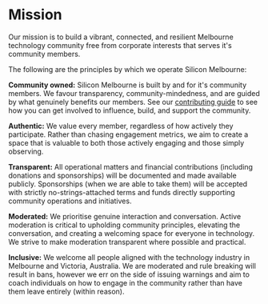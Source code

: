 # Mission

Our mission is to build a vibrant, connected, and resilient Melbourne technology community free from corporate interests that serves it's community members.

The following are the principles by which we operate Silicon Melbourne:

**Community owned:**
Silicon Melbourne is built by and for it's community members. We favour transparency, community-mindedness, and are guided by what genuinely benefits our members. See our [contributing guide](../03_contributing/01_chapter.md) to see how you can get involved to influence, build, and support the community.

**Authentic:**
We value every member, regardless of how actively they participate. Rather than chasing engagement metrics, we aim to create a space that is valuable to both those actively engaging and those simply observing.

**Transparent:**
All operational matters and financial contributions (including donations and sponsorships) will be documented and made available publicly. Sponsorships (when we are able to take them) will be accepted with strictly no-strings-attached terms and funds directly supporting community operations and initiatives.

**Moderated:**
We prioritise genuine interaction and conversation. Active moderation is critical to upholding community principles, elevating the conversation, and creating a welcoming space for everyone in technology. We strive to make moderation transparent where possible and practical.

**Inclusive:**
We welcome all people aligned with the technology industry in Melbourne and Victoria, Australia. We are moderated and rule breaking will result in bans, however we err on the side of issuing warnings and aim to coach individuals on how to engage in the community rather than have them leave entirely (within reason).